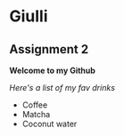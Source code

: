# Giulli

## Assignment 2

**Welcome to my Github**

*Here's a list of my fav drinks*

- Coffee
- Matcha
- Coconut water
